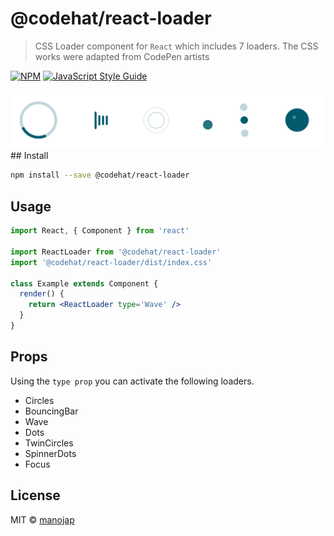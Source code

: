 # @codehat/react-loader

> CSS Loader component for `React` which includes 7 loaders. The CSS works were adapted from CodePen artists

[![NPM](https://img.shields.io/npm/v/@codehat/react-loader.svg)](https://www.npmjs.com/package/@codehat/react-loader) [![JavaScript Style Guide](https://img.shields.io/badge/code_style-standard-brightgreen.svg)](https://standardjs.com)

<img src='./loaderss.png'/>
## Install

```bash
npm install --save @codehat/react-loader
```

## Usage

```jsx
import React, { Component } from 'react'

import ReactLoader from '@codehat/react-loader'
import '@codehat/react-loader/dist/index.css'

class Example extends Component {
  render() {
    return <ReactLoader type='Wave' />
  }
}
```

## Props

Using the `type prop` you can activate the following loaders.

- Circles
- BouncingBar
- Wave
- Dots
- TwinCircles
- SpinnerDots
- Focus

## License

MIT © [manojap](https://github.com/manojap)
